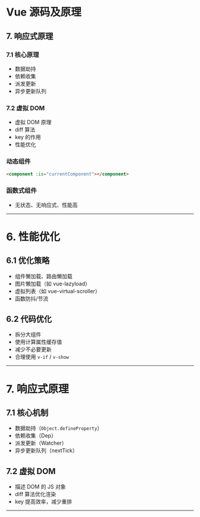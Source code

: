 # Vue 源码及原理

## 7. 响应式原理

### 7.1 核心原理
- 数据劫持
- 依赖收集
- 派发更新
- 异步更新队列

### 7.2 虚拟 DOM
- 虚拟 DOM 原理
- diff 算法
- key 的作用
- 性能优化
### 动态组件
```html
<component :is="currentComponent"></component>
```

### 函数式组件
- 无状态、无响应式、性能高

---

# 6. 性能优化

## 6.1 优化策略
- 组件懒加载、路由懒加载
- 图片懒加载（如 vue-lazyload）
- 虚拟列表（如 vue-virtual-scroller）
- 函数防抖/节流

## 6.2 代码优化
- 拆分大组件
- 使用计算属性缓存值
- 减少不必要更新
- 合理使用 `v-if` / `v-show`

---

# 7. 响应式原理

## 7.1 核心机制
- 数据劫持（`Object.defineProperty`）
- 依赖收集（Dep）
- 派发更新（Watcher）
- 异步更新队列（nextTick）

## 7.2 虚拟 DOM
- 描述 DOM 的 JS 对象
- diff 算法优化渲染
- key 提高效率，减少重排

---